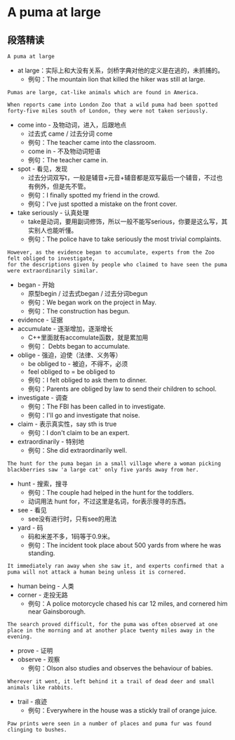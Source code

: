 # A puma at large

## 段落精读
``` A puma at large ```

* at large：实际上和大没有关系，剑桥字典对他的定义是在逃的，未抓捕的。
   * 例句：The mountain lion that killed the hiker was still at large.

```Pumas are large, cat-like animals which are found in America.```

```
When reports came into London Zoo that a wild puma had been spotted 
forty-five miles south of London, they were not taken seriously.
```

* come into - 及物动词，进入，后跟地点
    * 过去式 came / 过去分词 come
    * 例句：The teacher came into the classroom.
    * come in - 不及物动词短语
    * 例句：The teacher came in.
* spot - 看见，发现
    * 过去分词双写t，一般是辅音+元音+辅音都是双写最后一个辅音，不过也有例外，但是先不管。
    * 例句：I finally spotted my friend in the crowd.
    * 例句：I've just spotted a mistake on the front cover.
* take seriously - 认真处理
    * take是动词，要用副词修饰，所以一般不能写serious，你要是这么写，其实别人也能听懂。
    * 例句：The police have to take seriously the most trivial complaints.

```
However, as the evidence began to accumulate, experts from the Zoo felt obliged to investigate, 
for the descriptions given by people who claimed to have seen the puma were extraordinarily similar.
```

* began - 开始
    * 原型begin / 过去式began / 过去分词begun
    * 例句：We began work on the project in May.
    * 例句：The construction has begun.
* evidence - 证据
* accumulate - 逐渐增加，逐渐增长
    * C++里面就有accomulate函数，就是累加用
    * 例句： Debts began to accumulate.
* oblige - 强迫，迫使（法律、义务等）
    * be obliged to - 被迫，不得不，必须
    * feel obliged to = be obliged to
    * 例句：I felt obliged to ask them to dinner.
    * 例句：Parents are obliged by law to send their children to school.
* investigate - 调查
    * 例句：The FBI has been called in to investigate.
    * 例句：I'll go and investigate that noise.
* claim - 表示真实性，say sth is true
    * 例句：I don't claim to be an expert.
* extraordinarily - 特别地
    * 例句：She did extraordinarily well.
   
```
The hunt for the puma began in a small village where a woman picking blackberries saw 'a large cat' only five yards away from her. 
```
* hunt - 搜索，搜寻
    * 例句：The couple had helped in the hunt for the toddlers.
    * 动词用法 hunt for，不过这里是名词，for表示搜寻的东西。
* see - 看见
    * see没有进行时，只有see的用法
* yard - 码
    * 码和米差不多，1码等于0.9米。
    * 例句：The incident took place about 500 yards from where he was standing.
    
```
It immediately ran away when she saw it, and experts confirmed that a puma will not attack a human being unless it is cornered.
```
* human being - 人类
* corner - 走投无路
    * 例句：A police motorcycle chased his car 12 miles, and cornered him near Gainsborough.
    
```
The search proved difficult, for the puma was often observed at one place in the morning and at another place twenty miles away in the evening.
```
* prove - 证明
* observe - 观察
    * 例句：Olson also studies and observes the behaviour of babies.
    
```
Wherever it went, it left behind it a trail of dead deer and small animals like rabbits.
```
* trail - 痕迹
    * 例句：Everywhere in the house was a stickly trail of orange juice.
    
```
Paw prints were seen in a number of places and puma fur was found clinging to bushes.
```













